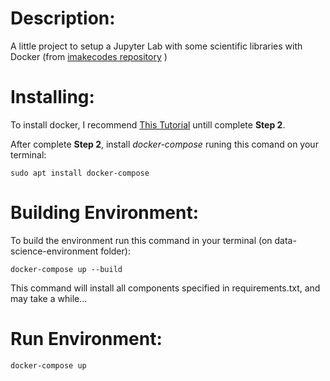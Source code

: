 # Description:

A little project to setup a Jupyter Lab with some scientific libraries with Docker (from [imakecodes repository](https://github.com/imakecodes/data-science-environment) )

# Installing:

To install docker, I recommend [This Tutorial](https://www.digitalocean.com/community/tutorials/como-instalar-e-usar-o-docker-no-ubuntu-18-04-pt) untill complete **Step 2**.

After complete **Step 2**, install *docker-compose* runing this comand on your terminal:

```
sudo apt install docker-compose
```

# Building Environment:

To build the environment run this command in your terminal (on data-science-environment folder):
```
docker-compose up --build
```

This command will install all components specified in requirements.txt, and may take a while...

# Run Environment:

```
docker-compose up
```

